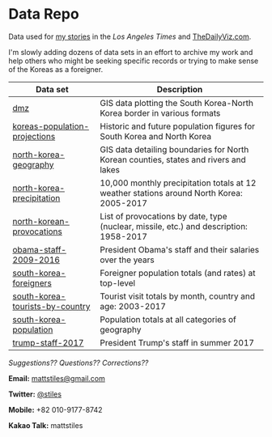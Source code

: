 # Data Repo
Data used for [my stories](http://thedailyviz.com/matt-stiles-los-angeles-times-stories/) in the *Los Angeles Times* and [TheDailyViz.com](http://www.thedailyviz.com). 

I'm slowly adding dozens of data sets in an effort to archive my work and help others who might be seeking specific records or trying to make sense of the Koreas as a foreigner.

Data set | Description
------------ | -------------
[dmz](https://github.com/mattstiles/data/tree/master/dmz) | GIS data plotting the South Korea-North Korea border in various formats
[koreas-population-projections](https://github.com/mattstiles/data/tree/master/koreas-population-projections) | Historic and future population figures for South Korea and North Korea
[north-korea-geography](https://github.com/mattstiles/data/tree/master/north-korea-geography) | GIS data detailing boundaries for North Korean counties, states and rivers and lakes
[north-korea-precipitation](https://github.com/mattstiles/data/tree/master/north-korea-precipitation) | 10,000 monthly precipitation totals at 12 weather stations around North Korea: 2005-2017
[north-korean-provocations](https://github.com/mattstiles/data/tree/master/north-korean-provocations) | List of provocations by date, type (nuclear, missile, etc.) and description: 1958-2017
[obama-staff-2009-2016](https://github.com/mattstiles/data/tree/master/obama-staff-2009-2016) | President Obama's staff and their salaries over the years
[south-korea-foreigners](https://github.com/mattstiles/data/tree/master/south-korea-foreigners) | Foreigner population totals (and rates) at top-level 
[south-korea-tourists-by-country](https://github.com/mattstiles/data/tree/master/south-korea-tourists-by-country) | Tourist visit totals by month, country and age: 2003-2017
[south-korea-population](https://github.com/mattstiles/data/tree/master/south-korea-population) | Population totals at all categories of geography
[trump-staff-2017](https://github.com/mattstiles/data/tree/master/trump-staff-2017) | President Trump's staff in summer 2017



*Suggestions?? Questions?? Corrections??*

**Email:** [mattstiles@gmail.com](mailto:mattstiles@gmail.com)

**Twitter:** [@stiles](http://www.twitter.com/stiles)

**Mobile:** +82 010-9177-8742

**Kakao Talk:** mattstiles